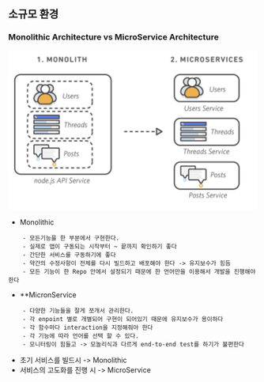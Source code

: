 ## 소규모 환경

### Monolithic Architecture vs MicroService Architecture
![screensh](./public/architecture.png)
- Monolithic
```
    - 모든기능읋 한 부분에서 구현한다.
    - 실제로 앱이 구동되는 시작부터 ~ 끝까지 확인하기 좋다
    - 간단한 서비스를 구동하기에 좋다
    - 약간의 수정사항이 전체를 다시 빌드하고 배포해야 한다 -> 유지보수가 힘듬
    - 모든 기능이 한 Repo 안에서 설정되기 때문에 한 언어만을 이용해서 개발을 진행해야 한다
```

- **MicronService
```
    - 다양한 기능들을 잘게 쪼개서 관리한다.
    - 각 enpoint 별로 개별되어 구현이 되어있기 때문에 유지보수가 용이하다
    - 각 함수마다 interaction을 지정해줘야 한다
    - 각 기능에 따라 언어를 선택 할 수 있다.
    - 모니터링이 힘들고 -> 모놀리식과 다르게 end-to-end test를 하기가 불편한다
```

- 초기 서비스를 빌드시 -> Monolithic
- 서비스의 고도화를 진행 시 -> MicroService
